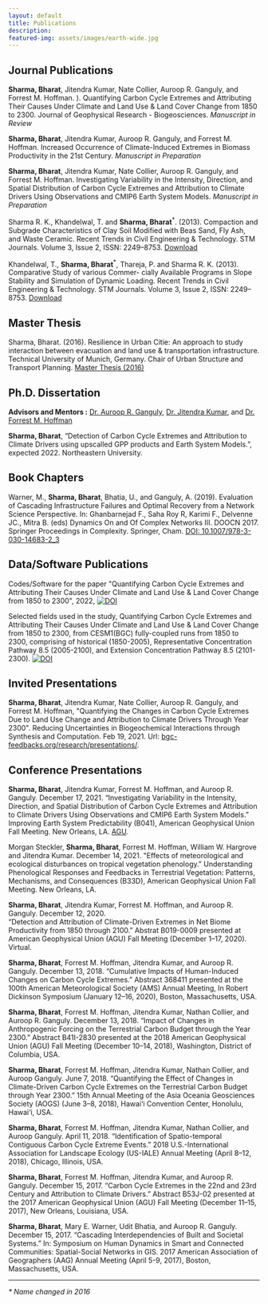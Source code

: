 ```yaml
---
layout: default
title: Publications 
description: 
featured-img: assets/images/earth-wide.jpg
---
```

## Journal Publications

**Sharma, Bharat**, Jitendra Kumar, Nate Collier, Auroop R. Ganguly, and Forrest M. Hoffman. ). 
Quantifying Carbon Cycle Extremes and Attributing Their Causes Under Climate and Land Use & Land Cover Change from 1850 to 2300. 
Journal of Geophysical Research - Biogeosciences.
_Manuscript in Review_

**Sharma, Bharat**, Jitendra Kumar, Auroop R. Ganguly, and Forrest M. Hoffman.
Increased Occurrence of Climate-Induced Extremes in Biomass Productivity in the 21st Century. 
_Manuscript in Preparation_ 

**Sharma, Bharat**, Jitendra Kumar, Nate Collier, Auroop R. Ganguly, and Forrest M. Hoffman.
Investigating Variability in the Intensity, Direction, and Spatial Distribution of Carbon Cycle Extremes and Attribution to Climate Drivers Using Observations and CMIP6 Earth System Models.
_Manuscript in Preparation_ 

Sharma R. K., Khandelwal, T. and **Sharma, Bharat**<sup>*</sup>. (2013). Compaction and Subgrade Characteristics of Clay
Soil Modified with Beas Sand, Fly Ash, and Waste Ceramic. Recent Trends in Civil Engineering & Technology.
STM Journals. Volume 3, Issue 2, ISSN: 2249–8753. 
[Download](./papers/Characteristic_paper_UG.pdf) <br>


Khandelwal, T., **Sharma, Bharat**<sup>*</sup>, Thareja, P. and Sharma R. K. (2013). Comparative Study of various Commer-
cially Available Programs in Slope Stability and Simulation of Dynamic Loading. Recent Trends in Civil Engineering
& Technology. STM Journals. Volume 3, Issue 2, ISSN: 2249–8753. 
[Download](./papers/Comparative_paper_UG.pdf) <br>

## Master Thesis

Sharma, Bharat. (2016). Resilience in Urban Citie: An approach to study interaction between evacuation and
land use & transportation infrastructure. Technical University of Munich, Germany. Chair of Urban Structure and
Transport Planning.
[Master Thesis (2016)](./papers/Sharma_masterthesis_TUM_2016.pdf) <br>


## Ph.D. Dissertation

**Advisors and Mentors :** [Dr. Auroop R. Ganguly](https://coe.northeastern.edu/people/ganguly-auroop/), [Dr. Jitendra Kumar](https://www.ornl.gov/staff-profile/jitendra-kumar), and [Dr. Forrest M. Hoffman](https://www.climatemodeling.org/~forrest/)

**Sharma, Bharat**, “Detection of Carbon Cycle Extremes and Attribution to Climate Drivers using upscalled GPP products and Earth System Models.”, expected 2022. Northeastern University. 


## Book Chapters

Warner, M., **Sharma, Bharat**, Bhatia, U., and Ganguly, A. (2019).
Evaluation of Cascading Infrastructure Failures and Optimal Recovery from a Network Science Perspective. 
In: Ghanbarnejad F., Saha Roy R, Karimi F., Delvenne JC., Mitra B. (eds) Dynamics On and Of Complex Networks III. DOOCN 2017. 
Springer Proceedings in Complexity. Springer, Cham. 
[DOI: 10.1007/978-3-030-14683-2_3](https://doi.org/10.1007/978-3-030-14683-2_3)


## Data/Software Publications

Codes/Software for the paper "Quantifying Carbon Cycle Extremes and Attributing Their Causes Under Climate and Land Use & Land Cover Change from 1850 to 2300", 2022, [![DOI](https://zenodo.org/badge/413554760.svg)](https://zenodo.org/badge/latestdoi/413554760)

Selected fields used in the study, Quantifying Carbon Cycle Extremes and Attributing Their Causes Under Climate and Land Use & Land Cover Change from 1850 to 2300, from CESM1(BGC) fully-coupled runs from 1850 to 2300, comprising of historical (1850-2005), Representative Concentration Pathway 8.5 (2005-2100), and Extension Concentration Pathway 8.5 (2101-2300). [![DOI](https://zenodo.org/badge/DOI/10.5281/zenodo.5548153.svg)](https://doi.org/10.5281/zenodo.5548153)


## Invited Presentations
**Sharma, Bharat**, Jitendra Kumar, Nate Collier, Auroop R. Ganguly, and Forrest M. Hoffman, "Quantifying the Changes in Carbon Cycle Extremes Due to Land Use Change and Attribution to Climate Drivers Through Year 2300". Reducing Uncertainties in Biogeochemical Interactions through Synthesis and Computation. Feb 19, 2021. Url: [bgc-feedbacks.org/research/presentations/](https://www.bgc-feedbacks.org/research/presentations/Sharma_RUBISCO-SFA_20210219.pdf).


## Conference Presentations

**Sharma, Bharat**, Jitendra Kumar, Forrest M. Hoffman, and Auroop R. Ganguly. 
December 17, 2021. 
“Investigating Variability in the Intensity, Direction, and Spatial Distribution of Carbon Cycle Extremes and Attribution to Climate Drivers Using Observations and CMIP6 Earth System Models.” 
Improving Earth System Predictability (B041), 
American Geophysical Union Fall Meeting. New Orleans, LA. 
[AGU](https://agu2021fallmeeting-agu.ipostersessions.com/default.aspx?s=71-89-8B-05-7E-BE-42-CF-33-5D-F5-8A-F4-6A-77-AC&guestview=true).

Morgan Steckler, **Sharma, Bharat**, Forrest M. Hoffman, William W. Hargrove and Jitendra Kumar. 
December 14, 2021. 
"Effects of meteorological and ecological disturbances on tropical vegetation phenology." 
Understanding Phenological Responses and Feedbacks in Terrestrial Vegetation: 
Patterns, Mechanisms, and Consequences (B33D), 
American Geophysical Union Fall Meeting. New Orleans, LA.

**Sharma, Bharat**, Jitendra Kumar, Forrest M. Hoffman, and Auroop R. Ganguly. 
December 12, 2020.  
“Detection and Attribution of Climate-Driven Extremes in Net Biome Productivity from 1850 through 2100.” 
Abstrat B019-0009 presented at American Geophysical Union (AGU) Fall Meeting (December 1–17, 2020).  Virtual. 

**Sharma, Bharat**, Forrest M. Hoffman, Jitendra Kumar, and Auroop R. Ganguly. December 13, 2018. 
“Cumulative Impacts of Human-Induced Changes on Carbon Cycle Extremes.” 
Abstract 368411 presented at the 100th American Meteorological Society (AMS) Annual Meeting, 
In Robert Dickinson Symposium (January 12–16, 2020), Boston, Massachusetts, USA.

**Sharma, Bharat**, Forrest M. Hoffman, Jitendra Kumar, Nathan Collier, and Auroop R. Ganguly. 
December 13, 2018. 
“Impact of Changes in Anthropogenic Forcing on the Terrestrial Carbon Budget through the Year 2300.” 
Abstract B41I-2830 presented at the 2018 American Geophysical Union (AGU) Fall Meeting 
(December 10–14, 2018), Washington, District of Columbia, USA.

**Sharma, Bharat**, Forrest M. Hoffman, Jitendra Kumar, Nathan Collier, and Auroop Ganguly. June 7, 2018. 
“Quantifying the Effect of Changes in Climate-Driven Carbon Cycle Extremes on the Terrestrial Carbon Budget through Year 2300.” 
15th Annual Meeting of the Asia Oceania Geosciences Society (AOGS) (June 3–8, 2018), 
Hawai‘i Convention Center, Honolulu, Hawai‘i, USA.

**Sharma, Bharat**, Forrest M. Hoffman, Jitendra Kumar, Nathan Collier, and Auroop Ganguly.
April 11, 2018. 
“Identification of Spatio-temporal Contiguous Carbon Cycle Extreme Events.” 
2018 U.S.-International Association for Landscape Ecology (US-IALE) Annual Meeting (April 8–12, 2018), 
Chicago, Illinois, USA.

**Sharma, Bharat**, Forrest M. Hoffman, Jitendra Kumar, and Auroop R. Ganguly. 
December 15, 2017. 
“Carbon Cycle Extremes in the 22nd and 23rd Century and Attribution to Climate Drivers.”
Abstract B53J-02 presented at the 2017 American Geophysical Union (AGU) Fall Meeting (December 11–15, 2017), 
New Orleans, Louisiana, USA.

**Sharma, Bharat**, Mary E. Warner, Udit Bhatia, and Auroop R. Ganguly. 
December 15, 2017. 
“Cascading Interdependencies of Built and Societal Systems.”
In: Symposium on Human Dynamics in Smart and Connected Communities: Spatial-Social Networks in GIS.
2017 American Association of Geographers (AAG) Annual Meeting (April 5-9, 2017), 
Boston, Massachusetts, USA.


<hr>

_* Name changed in 2016_